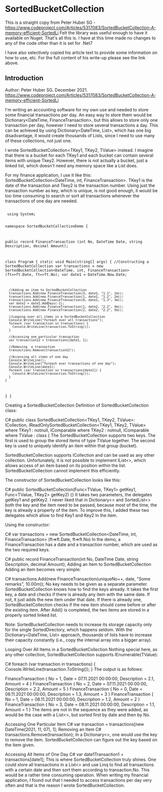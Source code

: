 # SortedBucketCollection
This is a straight copy from Peter Huber SG - https://www.codeproject.com/Articles/5317083/SortedBucketCollection-A-memory-efficient-SortedLi 
Felt the library was useful enough to have it available on Nuget. That's all this is.  I have at this time made no changes to any of the code other than it is set for .Net7

I have also selectively copied his article text to provide some information on how to use, etc.  For the full content of his write-up please see the link above.

## Introduction
Author:  Peter Huber SG. December 2021.  https://www.codeproject.com/Articles/5317083/SortedBucketCollection-A-memory-efficient-SortedLi

I'm writing an accounting software for my own use and needed to store some financial transactions per day. An easy way to store them would be Dictionary<DateTime, FinanceTransaction>, but this allows to store only one transaction per day, however I need to store several transactions a day. This can be achieved by using Dictionary<DateTime, List<FinanceTransaction>>, which has one big disadvantage, it would create thousands of Lists, since I need to use many of these collections, not just one.

I wrote SortedBucketCollection<TKey1, TKey2, TValue> instead. I imagine that there is a bucket for each TKey1 and each bucket can contain several items with unique Tkey2. However, there is not actually a bucket, just a linked list, which doesn't need any memory space like a List does.

For my finance application, I use it like this: SortedBucketCollection<DateTime, int, FinanceTransaction>. TKey1 is the date of the transaction and Tkey2 is the transaction number. Using just the transaction number as key, which is unique, is not good enough, it would be too time consuming to search or sort all transactions whenever the transactions of one day are needed.

 <code>
 using System;

namespace SortedBucketCollectionDemo {

  public record FinanceTransaction
  (int No, DateTime Date, string Description, decimal Amount);

  class Program {
    static void Main(string[] args) {
      //Constructing a SortedBucketCollection
      var transactions = 
        new SortedBucketCollection<DateTime, int, FinanceTransaction>
                                  (ft=>ft.Date, ft=>ft.No);
      var date1 = DateTime.Now.Date;

      //Adding an item to SortedBucketCollection
      transactions.Add(new FinanceTransaction(3, date1, "1.1", 1m));
      transactions.Add(new FinanceTransaction(1, date1, "1.2", 2m));
      transactions.Add(new FinanceTransaction(0, date1, "1.3", 3m));
      var date2 = date1.AddDays(-1);
      transactions.Add(new FinanceTransaction(1, date2, "2.1", 4m));
      transactions.Add(new FinanceTransaction(2, date2, "2.2", 5m));

      //Looping over all items in a SortedBucketCollection
      Console.WriteLine("foreach over all transactions");
      foreach (var transaction in transactions) {
        Console.WriteLine(transaction.ToString());
      }

      //Accessing one particular transaction
      var transaction12 = transactions[date1, 1];

      //Removing  a transaction
      transactions.Remove(transaction12!);

      //Accessing all items of one day
      Console.WriteLine();
      Console.WriteLine("foreach over transactions of one day");
      Console.WriteLine(date1);
      foreach (var transaction in transactions[date1]) {
        Console.WriteLine(transaction.ToString());
      }
    }
  }
}
  </code>
  
Creating a SortedBucketCollection
Definition of SortedBucketCollection class:

C#
public class SortedBucketCollection<TKey1, TKey2, TValue>: 
  ICollection<TValue>, IReadOnlySortedBucketCollection<TKey1, TKey2, TValue>
  where TKey1 : notnull, IComparable<TKey1>
  where TKey2 : notnull, IComparable<TKey2>
  where TValue : class {
The SortedBucketCollection supports two keys. The first is used to group the stored items of type TValue together. The second key is used to uniquely identify an item within that group (bucket).

SortedBucketCollection supports ICollection and can be used as any other collection. Unfortunately, it is not possible to implement IList<>, which allows access of an item based on its position within the list. SortedBucketCollection cannot implement this efficiently.

The constructor of SortedBucketCollection looks like this:

C#
public SortedBucketCollection(Func<TValue, TKey1> getKey1, Func<TValue, TKey2> getKey2) {}
It takes two parameters, the delegates getKey1 and getKey2. I never liked that in Dictionary<> and SortedList<> both the key and the item need to be passed, because most of the time, the key is already a property of the item. To improve this, I added these two delegates which allow to find Key1 and Key2 in the item.

Using the constructor:

C#
var transactions = 
  new SortedBucketCollection<DateTime, int, FinanceTransaction> (ft=>ft.Date, ft=>ft.No)
In the demo, a FinanceTransaction has a date and a transaction number, which are used as the two required keys.

C#
public record FinanceTransaction(int No, DateTime Date, string Description, decimal Amount);
Adding an Item to SortedBucketCollection
Adding an item becomes very simple:

C#
transactions.Add(new FinanceTransaction(uniqueNo++, date, "Some remarks", 10.00m));
No key needs to be given as a separate parameter. SortedBucketCollection knows how to find the keys already. It takes the first key, a date and checks if there is already any item with the same date. If not, it just adds the new item under that date. If there is already one, SortedBucketCollection checks if the new item should come before or after the existing item. After Add() is completed, the two items are stored in a properly sorted linked list.

Note: SortedBucketCollection needs to increase its storage capacity only for the single SortedDirectory, which happens seldom. With the Dictionary<DateTime, List<FinanceTransaction>> approach, thousands of lists have to increase their capacity constantly (i.e., copy the internal array into a bigger array).

Looping Over All Items in a SortedBucketCollection
Nothing special here, as any other collection, SortedBucketCollection supports IEnumerable(TValue):

C#
foreach (var transaction in transactions) {
  Console.WriteLine(transaction.ToString());
}
The output is as follows:

FinanceTransaction { No = 1, Date = 07.11.2021 00:00:00, Description = 2.1, Amount = 4 }
FinanceTransaction { No = 2, Date = 07.11.2021 00:00:00, Description = 2.2, Amount = 5 }
FinanceTransaction { No = 0, Date = 08.11.2021 00:00:00, Description = 1.3, Amount = 3 }
FinanceTransaction { No = 1, Date = 08.11.2021 00:00:00, Description = 1.2, Amount = 2 }
FinanceTransaction { No = 3, Date = 08.11.2021 00:00:00, Description = 1.1, Amount = 1 }
The items are not in the sequence as they were added, as would be the case with a List<>, but sorted first by date and then by No.

Accessing One Particular Item
C#
var transaction = transactions[new DateTime(2021, 11, 07), 1];
Removing an Item
C#
transactions.Remove(transaction);
In a Dictionary<>, one would use the key to remove the item. SortedBucketCollection can figure out the key based on the item given.

Accessing All Items of One Day
C#
var date1Transaction1 = transactions[date1];
This is where SortedBucketCollection truly shines. One could store all transactions in a List<> and use Linq to find all transactions with a certain date and then sort them according to transaction.No. This would be a rather time consuming operation. When writing my financial application, I found out that I needed to access transactions per day very often and that is the reason I wrote SortedBucketCollection.  

